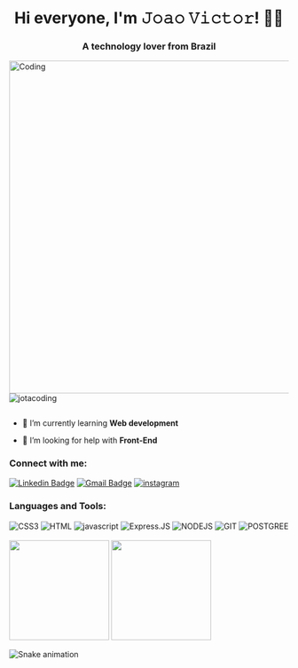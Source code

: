 
<h1 align="center">Hi everyone, I'm 𝙹𝚘𝚊𝚘 𝚅𝚒𝚌𝚝𝚘𝚛! 👨‍💻</h1>
<h3 align="center">A technology lover from Brazil</h3>
<img align="right" alt="Coding" width="600" src="https://lh3.googleusercontent.com/NqvSAAjHHW9TCFwET4LcXcpJ4fjIGbi8_SKg65M1fLbxfi2pJjzAB7Si7iGrpgPZM9BWUNb8uZTCVo1COknv6MyCSQ_22VuNyr1Cs7U6LMSGZ-_hCf-4YdXAAfdxStYZzRpVZYcywMOF38HQ7TAbn80qagxVSF54ORt9FSz8vVxxvgWS4gsoyMqFiiCoxzyC18yPWenDNDjLXK3szebXHP-xI_lj7UAV0Mko3w55PHv5lyrKXxgRXbr-X61fHbX4NMlliIOUAORRpqQ0y7dMjPLmfZPsMLYQwpZNP4gM3ntuvSSZGGu8jYUCnMmXNSfLZA-4jaTfKDY9ox40BbTSp_RCmmWlbvlSjD1H6XYv08aD2B4IQuotUY87u9ynF9n7bBOwboRZvwf9ClA1WKTcmh06dFphm8aAzt49w7OECJ99ivjarfIGag9gCyAWf8vCNiW39OIOBHQWzl-48fcZirPvfex0WZbuz6rMMad6Ni-rBnfnkJl0K-4puCZI-krWuAkQIbkO3tNPs5VbSDWyTLEK1sssg1D7xY2p50RtRcFrJTFyfruZ1PK60hpQGlnu6w7s3WzvbBwOpHuXMt37kPzugCodZijhslgkIMCJRW2B_CyNXuP3r3l6Sj5XnaJnRbkmiKIx18PgB6MQ0bfiekV-jMM-AB_lPtxeH-WrqjxOgz32XLNDO7eaUuygMNbmj4PLsmqNFEm6s2DZie3kfE5SudEb0y4tI35cBG3J3EMH5XEYATRmVMwRq0vzgrx5h4PrwIpRloc9a9zcSp6de_Bomi1KLBcd_sg=s649-no?authuser=0">

<p align="left"> <img src="https://komarev.com/ghpvc/?username=jotacoding&label=Profile%20views&color=0e75b6&style=flat" alt="jotacoding" /> </p>

<p align="left"> <a href="https://twitter.com/" target="blank"><img src="https://img.shields.io/twitter/follow/?logo=twitter&style=for-the-badge" alt="" /></a> </p>

- 🌱 I’m currently learning **Web development**

- 🤝 I’m looking for help with **Front-End**

<h3 align="left">Connect with me:</h3>
<p align="left">

  
[![Linkedin Badge](https://img.shields.io/badge/-João-blue?style=flat-square&logo=Linkedin&logoColor=white&link=https://www.linkedin.com/in/joao-victor-cavalcante-silva/)](https://www.linkedin.com/in/joao-victor-cavalcante-silva/)
[![Gmail Badge](https://img.shields.io/badge/-jvc881@gmail.com-c14438?style=flat-square&logo=Gmail&logoColor=white&link=mailto:jvc881@gmail.com)](mailto:jvc881@gmail.com)
[![instagram](https://img.shields.io/badge/Instagram-E4405F?style=flat-square&logo=instagram&logoColor=white)](https://www.instagram.com/_cavalcante_/)
</p>


<h3 align="left">Languages and Tools:</h3>
<div style="display: inline_block">
  <img align="center" alt="CSS3" src="https://img.shields.io/badge/CSS-239120?&style=for-the-badge&logo=css3&color=190321&logoColor=cyan" />
  <img align="center" alt="HTML" src="https://img.shields.io/badge/HTML5-E34F26?style=for-the-badge&logo=html5&color=190321&logoColor=orange" />
  <img align="center" alt="javascript" src="https://img.shields.io/badge/JavaScript-323330?style=for-the-badge&logo=javascript&color=190321" />
  <img align="center" alt="Express.JS" src="https://img.shields.io/badge/express.js-%23404d59.svg?style=for-the-badge&logo=express&color=190321&logoColor=%2361DAFB" />
  <img align="center" alt="NODEJS" src="https://img.shields.io/badge/Node.js-43853D?style=for-the-badge&logo=node.js&color=190321&logoColor=green" />
  <img align="center" alt="GIT" src="https://img.shields.io/badge/git-%23F05033.svg?style=for-the-badge&logo=git&color=190321&logoColor=orange" />
  <img align="center" alt="POSTGREE" SRC="https://img.shields.io/badge/PostgreSQL-316192?style=for-the-badge&logo=postgresql&color=190321&logoColor=white" />
  <br></br>

<img height="180em" src="https://github-readme-stats.vercel.app/api?username=jotacoding&show_icons=true&theme=dracula&include_all_commits=true&count_private=true"/>
  <img height="180em" src="https://github-readme-stats.vercel.app/api/top-langs/?username=jotacoding&layout=compact&langs_count=7&theme=dracula"/>
</div>



![Snake animation](https://github.com/jotacoding/codethi/blob/output/github-contribution-grid-snake.svg)

